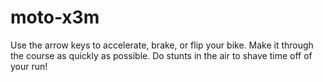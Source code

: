 # moto-x3m
Use the arrow keys to accelerate, brake, or flip your bike. Make it through the course as quickly as possible. Do stunts in the air to shave time off of your run!
